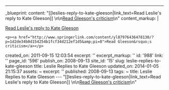 ---
_blueprint:
  content: "[[leslies-reply-to-kate-gleeson|link_text=Read Leslie's reply to Kate
    Gleeson]] \n\n[Read Gleeson's criticism](http://www.springerlink.com/content/yl87976436478130/?p=1d2de34b0d154254b1fcf34d212ef1d5&pi=8)\n"
  content_markup: |
    <p><a href="/static/files/assets/48931c8a/leslies-reply-to-kate-gleeson.pdf">Read Leslie's reply to Kate Gleeson</a></p>

    <p><a href="http://www.springerlink.com/content/yl87976436478130/?p=1d2de34b0d154254b1fcf34d212ef1d5&amp;pi=8">Read Gleeson&rsquo;s criticism</a></p>
  created_on: 2011-09-15 12:03:54
  excerpt: ''
  excerpt_markup: ''
  id: '988'
  link: ''
  page_id: '596'
  publish_on: 2008-09-13
  site_id: '15'
  slug: leslie-replies-to-kate-gleeson
  title: Leslie Replies to Kate Gleeson
  updated_on: 2014-01-05 21:15:37
assets: ~
excerpt: ''
published: 2008-09-13
tags: ~
title: Leslie Replies to Kate Gleeson
--- "[[leslies-reply-to-kate-gleeson|link_text=Read Leslie's reply to Kate Gleeson]]
  \n\n[Read Gleeson's criticism](http://www.springerlink.com/content/yl87976436478130/?p=1d2de34b0d154254b1fcf34d212ef1d5&pi=8)\n"
